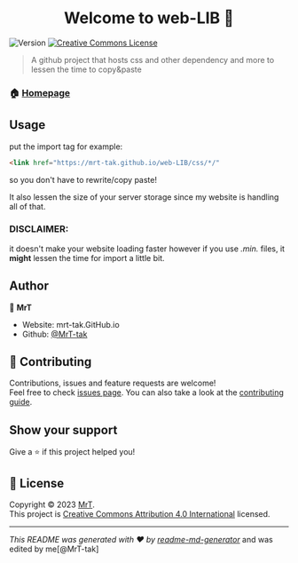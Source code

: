 <h1 align="center">Welcome to web-LIB 👋</h1>
<p>
  <img alt="Version" src="https://img.shields.io/badge/version-1v-blue.svg?cacheSeconds=2592000" />
  <!-- <a href="docu" target="_blank">
    <img alt="Documentation" src="https://img.shields.io/badge/documentation-yes-brightgreen.svg" />
  </a> -->
  <!-- <a href="CCURL" target="_blank">
    <img alt="License: CC" src="https://img.shields.io/badge/License-CC-yellow.svg" />
  </a> -->
  <a rel="license" href="http://creativecommons.org/licenses/by/4.0/"><img alt="Creative Commons License" style="border-width:0" src="https://i.creativecommons.org/l/by/4.0/88x31.png" /></a><!--<br />This work is licensed under a <a rel="license" href="http://creativecommons.org/licenses/by/4.0/">Creative Commons Attribution 4.0 International License</a>.-->
</p>

> A github project that hosts css and other dependency and more to lessen the time to copy&paste

### 🏠 [Homepage](https://mrt-tak.github.io/web-LIB)

<!-- ### ✨ [Demo](demo) -->

## Usage

put the import tag for example:

```html
<link href="https://mrt-tak.github.io/web-LIB/css/*/"
```

so you don't have to rewrite/copy paste!

It also lessen the size of your server storage since my website is handling all of that.

### DISCLAIMER:

it doesn't make your website loading faster however if you use _.min._ files, it <b>might</b> lessen the time for import a little bit.

## Author

👤 **MrT**

- Website: mrt-tak.GitHub.io
- Github: [@MrT-tak](https://github.com/MrT-tak)

## 🤝 Contributing

Contributions, issues and feature requests are welcome!<br />Feel free to check [issues page](ISSUE). You can also take a look at the [contributing guide](CONTRIBUTE).

## Show your support

Give a ⭐️ if this project helped you!

## 📝 License

Copyright © 2023 [MrT](https://github.com/MrT-tak).<br />
This project is [Creative Commons Attribution 4.0 International](https://creativecommons.org/licenses/by/4.0/) licensed.

---

_This README was generated with ❤️ by [readme-md-generator](https://github.com/kefranabg/readme-md-generator)_ and was edited by me[@MrT-tak]
